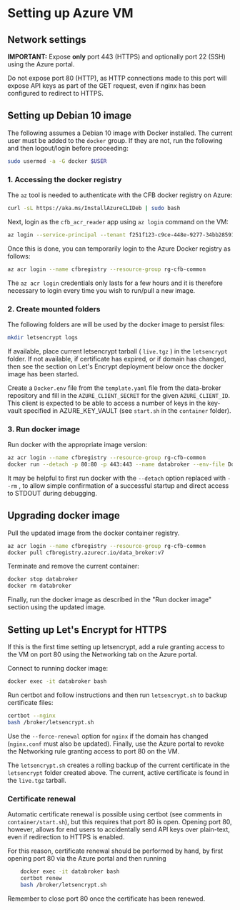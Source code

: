 # Setting up Azure VM

## Network settings

**IMPORTANT:** Expose **only** port 443 (HTTPS) and optionally port 22 (SSH) using the Azure portal.

Do not expose port 80 (HTTP), as HTTP connections made to this port will expose API keys as part of the GET request, even if nginx has been configured to redirect to HTTPS.

## Setting up Debian 10 image

The following assumes a Debian 10 image with Docker installed. The current user must be added to the `docker` group. If they are not, run the following and then logout/login before proceeding:

``` bash
sudo usermod -a -G docker $USER
```

### 1. Accessing the docker registry

The `az` tool is needed to authenticate with the CFB docker registry on Azure:

``` bash
curl -sL https://aka.ms/InstallAzureCLIDeb | sudo bash
```

Next, login as the `cfb_acr_reader` app using `az login` command on the VM:

``` bash
az login --service-principal --tenant f251f123-c9ce-448e-9277-34bb285911d9 --username bf6564d4-1e66-41e3-915e-b1fa347b1c55
```

Once this is done, you can temporarily login to the Azure Docker registry as follows:

``` bash
az acr login --name cfbregistry --resource-group rg-cfb-common
```

The `az acr login` credentials only lasts for a few hours and it is therefore necessary to login every time you wish to run/pull a new image.

### 2. Create mounted folders

The following folders are will be used by the docker image to persist files:

``` bash
mkdir letsencrypt logs
```

If available, place current letsencrypt tarball ( `live.tgz` ) in the `letsencrypt` folder. If not available, if certificate has expired, or if domain has changed, then see the section on Let's Encrypt deployment below once the docker image has been started.

Create a `Docker.env` file from the `template.yaml` file from the data-broker repository and fill in the `AZURE_CLIENT_SECRET` for the given `AZURE_CLIENT_ID`. This client is expected to be able to access a number of keys in the key-vault specified in AZURE_KEY_VAULT (see `start.sh` in the `container` folder).


### 3. Run docker image

Run docker with the appropriate image version:

``` bash
az acr login --name cfbregistry --resource-group rg-cfb-common
docker run --detach -p 80:80 -p 443:443 --name databroker --env-file Docker.env --mount type=bind,source="$(pwd)/letsencrypt",target=/broker/letsencrypt --mount type=bind,source="$(pwd)/logs",target=/var/log cfbregistry.azurecr.io/data_broker:v6
```

It may be helpful to first run docker with the `--detach` option replaced with `--rm` , to allow simple confirmation of a successful startup and direct access to STDOUT during debugging.

## Upgrading docker image

Pull the updated image from the docker container registry.

``` bash
az acr login --name cfbregistry --resource-group rg-cfb-common
docker pull cfbregistry.azurecr.io/data_broker:v7
```

Terminate and remove the current container:

``` bash
docker stop databroker
docker rm databroker
```

Finally, run the docker image as described in the "Run docker image" section using the updated image.

## Setting up Let's Encrypt for HTTPS

If this is the first time setting up letsencrypt, add a rule granting access to the VM on port 80 using the Networking tab on the Azure portal.

Connect to running docker image:

``` bash
docker exec -it databroker bash
```

Run certbot and follow instructions and then run `letsencrypt.sh` to backup certificate files:

``` bash
certbot --nginx
bash /broker/letsencrypt.sh
```
Use the `--force-renewal` option for `nginx` if the domain has changed (`nginx.conf` must also be updated). Finally, use the Azure portal to revoke the Networking rule granting access to port 80 on the VM.

The `letsencrypt.sh` creates a rolling backup of the current certificate in the `letsencrypt` folder created above. The current, active certificate is found in the `live.tgz` tarball.

### Certificate renewal

Automatic certificate renewal is possible using certbot (see comments in `container/start.sh`), but this requires that port 80 is open. Opening port 80, however, allows for end users to accidentally send API keys over plain-text, even if redirection to HTTPS is enabled.

For this reason, certificate renewal should be performed by hand, by first opening port 80 via the Azure portal and then running

``` bash
    docker exec -it databroker bash
    certbot renew
    bash /broker/letsencrypt.sh
```

Remember to close port 80 once the certificate has been renewed.
